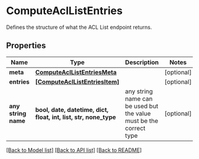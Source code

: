 # ComputeAclListEntries

Defines the structure of what the ACL List endpoint returns.

## Properties
Name | Type | Description | Notes
------------ | ------------- | ------------- | -------------
**meta** | [**ComputeAclListEntriesMeta**](ComputeAclListEntriesMeta.md) |  | [optional] 
**entries** | [**[ComputeAclListEntriesItem]**](ComputeAclListEntriesItem.md) |  | [optional] 
**any string name** | **bool, date, datetime, dict, float, int, list, str, none_type** | any string name can be used but the value must be the correct type | [optional]

[[Back to Model list]](../README.md#documentation-for-models) [[Back to API list]](../README.md#documentation-for-api-endpoints) [[Back to README]](../README.md)



